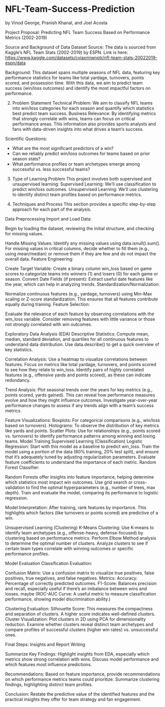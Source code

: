# NFL-Team-Success-Prediction
by Vinod George, Pranish Khanal, and Joel Acosta

Project Proposal: Predicting NFL Team Success Based on Performance Metrics (2002-2019)

Source and Background of Data
Dataset Source: The data is sourced from Kaggle’s NFL Team Stats (2002-2019) by ESPN.
Link is here: https://www.kaggle.com/datasets/cviaxmiwnptr/nfl-team-stats-20022019-espn/data

Background: This dataset spans multiple seasons of NFL data, featuring key performance statistics for teams like total yardage, turnovers, points scored, and possession time. With this data, we aim to predict team success (win/loss outcomes) and identify the most impactful factors on performance.

2. Problem Statement
Technical Problem: We aim to classify NFL teams into win/loss categories for each season and quantify which statistics best predict team success.
Business Relevance: By identifying metrics that strongly correlate with wins, teams can focus on critical performance areas. This information also provides sports analysts and fans with data-driven insights into what drives a team’s success.

Scientific Questions:
- What are the most significant predictors of a win?
- Can we reliably predict win/loss outcomes for teams based on prior season stats?
- What performance profiles or team archetypes emerge among successful vs. less successful teams?

3. Type of Learning Problem
This project involves both supervised and unsupervised learning:
Supervised Learning: We’ll use classification to predict win/loss outcomes.
Unsupervised Learning: We’ll use clustering to identify distinct team profiles based on performance metrics.

4. Techniques and Process
This section provides a specific step-by-step approach for each part of the analysis.

Data Preprocessing
Import and Load Data:

Begin by loading the dataset, reviewing the initial structure, and checking for missing values.

Handle Missing Values:
Identify any missing values using data.isnull().sum().
For missing values in critical columns, decide whether to fill them (e.g., using mean/median) or remove them if they are few and do not impact the overall data.
Feature Engineering:

Create Target Variable: Create a binary column win_loss based on game scores to categorize teams into winners (1) and losers (0) for each game or season.
Convert Date Fields (if present): Extract useful date features like the year, which can help in analyzing trends.
Standardization/Normalization:

Normalize continuous features (e.g., yardage, turnovers) using Min-Max scaling or Z-score standardization. This ensures that all features contribute equally during training.
Feature Selection:

Evaluate the relevance of each feature by observing correlations with the win_loss variable. Consider removing features with little variance or those not strongly correlated with win outcomes.

Exploratory Data Analysis (EDA)
Descriptive Statistics:
Compute mean, median, standard deviation, and quartiles for all continuous features to understand data distribution.
Use data.describe() to get a quick overview of key statistics.

Correlation Analysis:
Use a heatmap to visualize correlations between features. Focus on metrics like total yardage, turnovers, and points scored to see how they relate to win_loss.
Identify pairs of highly correlated features (e.g., offensive yards and points scored), as these can indicate redundancy.

Trend Analysis:
Plot seasonal trends over the years for key metrics (e.g., points scored, yards gained). This can reveal how performance measures evolve and how they might influence outcomes.
Investigate year-over-year performance changes to assess if any trends align with a team’s success metrics.

Feature Visualizations:
Boxplots: For categorical comparisons (e.g., win/loss based on turnovers).
Histograms: To observe the distribution of key metrics like yards and points.
Scatter Plots: Use for relationships (e.g., points scored vs. turnovers) to identify performance patterns among winning and losing teams.
Model Training
Supervised Learning (Classification)
Logistic Regression: Start with this model as a baseline to predict win_loss.
Train the model using a portion of the data (80% training, 20% test split), and ensure that it’s adequately tuned by adjusting regularization parameters.
Evaluate feature coefficients to understand the importance of each metric.
Random Forest Classifier:

Random Forests offer insights into feature importance, helping determine which statistics most impact win outcomes.
Use grid search or cross-validation to find the optimal hyperparameters (e.g., number of trees, max depth).
Train and evaluate the model, comparing its performance to logistic regression.

Model Interpretation:
After training, rank features by importance. This highlights which factors (like turnovers or points scored) are predictive of a win.

Unsupervised Learning (Clustering)
K-Means Clustering:
Use K-means to identify team archetypes (e.g., offense-heavy, defense-focused) by clustering based on performance metrics.
Perform Elbow Method analysis to determine the optimal number of clusters.
Analyze clusters to see if certain team types correlate with winning outcomes or specific performance profiles.

Model Evaluation
Classification Evaluation:

Confusion Matrix: Use a confusion matrix to visualize true positives, false positives, true negatives, and false negatives.
Metrics:
Accuracy: Percentage of correctly predicted outcomes.
F1-Score: Balances precision and recall, especially useful if there’s an imbalance between wins and losses.
maybe (ROC-AUC Curve: A useful metric to measure classification performance, showing model discrimination ability.)

Clustering Evaluation:
Silhouette Score: This measures the compactness and separation of clusters. A higher score indicates well-defined clusters.
Cluster Visualization: Plot clusters in 2D using PCA for dimensionality reduction. Examine whether clusters reveal distinct team archetypes and compare profiles of successful clusters (higher win rates) vs. unsuccessful ones.

Final Steps: Insights and Report Writing

Summarize Key Findings:
Highlight insights from EDA, especially which metrics show strong correlation with wins.
Discuss model performance and which features most influence predictions.

Recommendations:
Based on feature importance, provide recommendations on which performance metrics teams could prioritize.
Summarize clustering findings, highlighting distinct team profiles.

Conclusion:
Restate the predictive value of the identified features and the practical insights they offer for team strategy and fan engagement.
